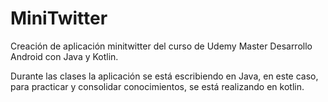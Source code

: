 # MiniTwitter
Creación de aplicación minitwitter del curso de Udemy Master Desarrollo Android con Java y Kotlin.

Durante las clases la aplicación se está escribiendo en Java, en este caso, para practicar y consolidar conocimientos, se está realizando en kotlin.
